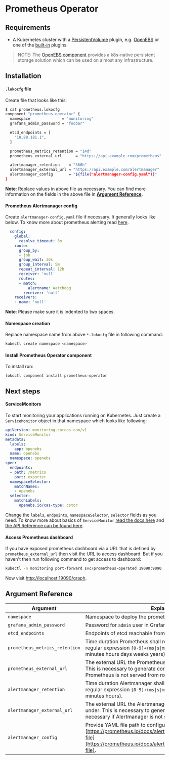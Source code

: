 # Prometheus Operator

## Requirements

- A Kubernetes cluster with a
[PersistentVolume](https://kubernetes.io/docs/concepts/storage/persistent-volumes/)
plugin, e.g. [OpenEBS](/docs/components/openebs/openebs.md) or one of the
[built-in](https://kubernetes.io/docs/concepts/storage/persistent-volumes/#types-of-persistent-volumes)
plugins.

>NOTE: The [OpenEBS component](/docs/components/openebs/openebs.md) provides a
>k8s-native persistent storage solution which can be used on almost any
>infrastructure.

## Installation

#### `.lokocfg` file

Create file that looks like this:

```bash
$ cat prometheus.lokocfg
component "prometheus-operator" {
  namespace              = "monitoring"
  grafana_admin_password = "foobar"

  etcd_endpoints = [
    "10.88.181.1",
  ]

  prometheus_metrics_retention = "14d"
  prometheus_external_url      = "https://api.example.com/prometheus"

  alertmanager_retention    = "360h"
  alertmanager_external_url = "https://api.example.com/alertmanager"
  alertmanager_config       = "${file("alertmanager-config.yaml")}"
}
```

**Note**: Replace values in above file as necessary. You can find more information on the fields in the above file in **[Argument Reference](#argument-reference)**.

#### Prometheus Alertmanager config

Create `alertmanager-config.yaml` file if necessary. It generally looks like below. To know more about prometheus alerting read [here](https://prometheus.io/docs/alerting/configuration/#configuration-file).

```yaml
  config:
    global:
      resolve_timeout: 5m
    route:
      group_by:
      - job
      group_wait: 30s
      group_interval: 5m
      repeat_interval: 12h
      receiver: 'null'
      routes:
      - match:
          alertname: Watchdog
        receiver: 'null'
    receivers:
    - name: 'null'
```

**Note**: Please make sure it is indented to two spaces.

#### Namespace creation

Replace namespace name from above `*.lokocfg` file in following command:

```bash
kubectl create namespace <namespace>
```

#### Install Prometheus Operator component

To install run:

```console
lokoctl component install prometheus-operator
```

## Next steps

#### ServiceMonitors

To start monitoring your applications running on Kubernetes. Just create a `ServiceMonitor` object in that namespace which looks like following:

```yaml
apiVersion: monitoring.coreos.com/v1
kind: ServiceMonitor
metadata:
  labels:
    app: openebs
  name: openebs
  namespace: openebs
spec:
  endpoints:
  - path: /metrics
    port: exporter
  namespaceSelector:
    matchNames:
    - openebs
  selector:
    matchLabels:
      openebs.io/cas-type: cstor
```

Change the `labels`, `endpoints`, `namespaceSelector`, `selector` fields as you need. To know more about basics of `ServiceMonitor` [read the docs here](https://github.com/coreos/prometheus-operator/blob/master/Documentation/user-guides/getting-started.md#related-resources) and [the API Reference can be found here](https://github.com/coreos/prometheus-operator/blob/master/Documentation/api.md#servicemonitor).

#### Access Prometheus dashboard

If you have exposed prometheus dashboard via a URL that is defined by `prometheus_external_url` then visit the URL to access dashboard. But if you haven't then run following command to get access to dashboard:

```bash
kubectl -n monitoring port-forward svc/prometheus-operated 19090:9090
```

Now visit [http://localhost:19090/graph](http://localhost:19090/graph).

## Argument Reference

| Argument | Explanation | Default | Required |
|--------	|--------------|---------|----------|
| `namespace` | Namespace to deploy the prometheus operator into. | - | true |
| `grafana_admin_password` | Password for `admin` user in Grafana.  | - | true |
| `etcd_endpoints` | Endpoints of etcd reachable from Kubernetes. | - | false |
| `prometheus_metrics_retention` | Time duration Prometheus shall retain data for. Must match the regular expression `[0-9]+(ms\|s\|m\|h\|d\|w\|y)` (milliseconds seconds minutes hours days weeks years). | `10d` | false |
| `prometheus_external_url` | The external URL the Prometheus instances will be available under. This is necessary to generate correct URLs. This is necessary if Prometheus is not served from root of a DNS name. | - | false |
| `alertmanager_retention` | Time duration Alertmanager shall retain data for. Must match the regular expression `[0-9]+(ms\|s\|m\|h)` (milliseconds seconds minutes hours). | `120h` | false |
| `alertmanager_external_url` | The external URL the Alertmanager instances will be available under. This is necessary to generate correct URLs. This is necessary if Alertmanager is not served from root of a DNS name. | - | false |
| `alertmanager_config` | Provide YAML file path to configure Alertmanager. See [https://prometheus.io/docs/alerting/configuration/#configuration-file](https://prometheus.io/docs/alerting/configuration/#configuration-file). | `{"global":{"resolve_timeout":"5m"},"route":{"group_by":["job"],"group_wait":"30s","group_interval":"5m","repeat_interval":"12h","receiver":"null","routes":[{"match":{"alertname":"Watchdog"},"receiver":"null"}]},"receivers":[{"name":"null"}]}` | false |
